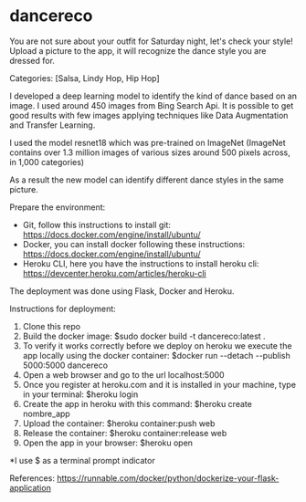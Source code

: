 # dancereco

You are not sure about your outfit for Saturday night, let's check your style!
Upload a picture to the app, it will recognize the dance style you are dressed for.

Categories: [Salsa, Lindy Hop, Hip Hop]

I developed a deep learning model to identify the kind of dance based on an image. I used around 450 images from Bing Search Api. It is possible to get good results with few images applying techniques like Data Augmentation and Transfer Learning.

I used the model resnet18 which was pre-trained on ImageNet (ImageNet contains over 1.3 million images of various sizes around 500 pixels across, in 1,000 categories)

As a result the new model can identify different dance styles in the same picture.

Prepare the environment:
- Git, follow this instructions to install git: https://docs.docker.com/engine/install/ubuntu/
- Docker, you can install docker following these instructions: https://docs.docker.com/engine/install/ubuntu/
- Heroku CLI, here you have the instructions to install heroku cli: https://devcenter.heroku.com/articles/heroku-cli


The deployment was done using Flask, Docker and Heroku.

Instructions for deployment:

1. Clone this repo
2. Build the docker image: $sudo docker build -t dancereco:latest .
3. To verify it works correctly before we deploy on heroku we execute the app locally using the docker container: $docker run --detach --publish 5000:5000 dancereco
4. Open a web browser and go to the url localhost:5000
5. Once you register at heroku.com and it is installed in your machine, type in your terminal: $heroku login
6. Create the app in heroku with this command: $heroku create nombre_app
8. Upload the container: $heroku container:push web
9. Release the container: $heroku container:release web
10. Open the app in your browser:  $heroku open

*I use $ as a terminal prompt indicator


References:
https://runnable.com/docker/python/dockerize-your-flask-application
